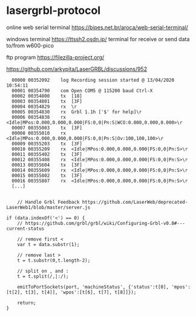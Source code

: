 # lasergrbl-protocol

online web serial terminal https://bipes.net.br/aroca/web-serial-terminal/

windows terminal https://ttssh2.osdn.jp/ terminal for receive or send data to/from w600-pico

ftp program  https://filezilla-project.org/

https://github.com/arkypita/LaserGRBL/discussions/952

      00000	00352092	log	Recording session started @ 13/04/2020 10:54:11
      00001	00354790	com	Open COM5 @ 115200 baud Ctrl-X
      00002	00354800	tx	[18]
      00003	00354801	tx	[3F]
      00004	00354829	rx	\r
      00005	00354830	rx	Grbl 1.1h ['$' for help]\r
      00006	00354838	rx	<Idle|MPos:0.000,0.000,0.000|FS:0,0|Pn:S|WCO:0.000,0.000,0.000>\r
      00007	00355003	tx	[3F]
      00008	00355010	rx	<Idle|MPos:0.000,0.000,0.000|FS:0,0|Pn:S|Ov:100,100,100>\r
      00009	00355203	tx	[3F]
      00010	00355209	rx	<Idle|MPos:0.000,0.000,0.000|FS:0,0|Pn:S>\r
      00011	00355402	tx	[3F]
      00012	00355408	rx	<Idle|MPos:0.000,0.000,0.000|FS:0,0|Pn:S>\r
      00013	00355604	tx	[3F]
      00014	00355609	rx	<Idle|MPos:0.000,0.000,0.000|FS:0,0|Pn:S>\r
      00015	00355802	tx	[3F]
      00016	00355807	rx	<Idle|MPos:0.000,0.000,0.000|FS:0,0|Pn:S>\r
      [...]
      
      
      	// Handle Grbl Feedback https://github.com/LaserWeb/deprecated-LaserWeb1/blob/master/server.js

	if (data.indexOf('<') == 0) {
		// https://github.com/grbl/grbl/wiki/Configuring-Grbl-v0.8#---current-status

		// remove first <
		var t = data.substr(1);

		// remove last >
		t = t.substr(0,t.length-2);

		// split on , and :
		t = t.split(/,|:/);

		emitToPortSockets(port, 'machineStatus', {'status':t[0], 'mpos':[t[2], t[3], t[4]], 'wpos':[t[6], t[7], t[8]]});

		return;
	}
